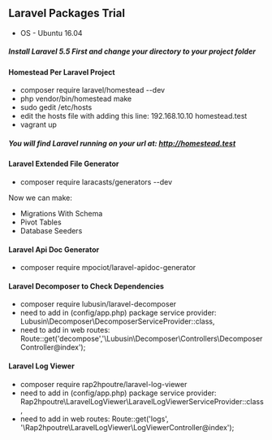 ## Laravel Packages Trial
- OS - Ubuntu 16.04

##### Install Laravel 5.5 First and change your directory to your project folder

#### Homestead Per Laravel Project

- composer require laravel/homestead --dev
- php vendor/bin/homestead make
- sudo gedit /etc/hosts
- edit the hosts file with adding this line: 192.168.10.10  homestead.test
- vagrant up

##### You will find Laravel running on your url at: http://homestead.test

#### Laravel Extended File Generator

- composer require laracasts/generators --dev

Now we can make:

- Migrations With Schema
- Pivot Tables
- Database Seeders

#### Laravel Api Doc Generator

- composer require mpociot/laravel-apidoc-generator

#### Laravel Decomposer to Check Dependencies

- composer require lubusin/laravel-decomposer
- need to add in (config/app.php) package service provider: Lubusin\Decomposer\DecomposerServiceProvider::class,
- need to add in web routes: Route::get('decompose','\Lubusin\Decomposer\Controllers\DecomposerController@index');

#### Laravel Log Viewer

- composer require rap2hpoutre/laravel-log-viewer
- need to add in (config/app.php) package service provider: Rap2hpoutre\LaravelLogViewer\LaravelLogViewerServiceProvider::class,
- need to add in web routes: Route::get('logs', '\Rap2hpoutre\LaravelLogViewer\LogViewerController@index');
